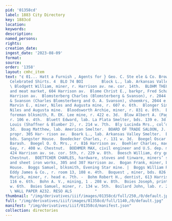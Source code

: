 ```yaml
---
pid: '01358cd'
label: 1883 City Directory
key: 1883cd
location: 
keywords: 
description: 
named_persons: 
rights: 
creation_date: 
ingest_date: '2023-08-09'
format: 
source: 
order: '1358'
layout: cmhc_item
text: "¢ 01... Hatt a Furnish , Agents for } Geo. C. Ste ele & Co. Brown & Prior's
  Celebrated Shirts. 4  BLO 74 BOI        Block L., lab. Arkansas Valley Smelter.
  \ Blodgett William, miner, r. Harrison av. ne. cor. 14th.  BLOHM THEODORE, grocer
  and meat market, 604 Harrison av.  Blome Christ E., barkpr, Fred Schaefer, r. 2054
  Harrison av.  Blomsterberg Charles (Blomsterberg & Svanson), r. 2044 e. 3d.  Blomsterberg
  & Svanson (Charles Blomsterberg and O. A. Svanson), shoemkrs, 2044 e. 3d.  Blonger
  Marvin E., miner, Niles and Augusta mine, r. 607 e. 6th.  Blonger Simon R., miner,
  Niles and Augusta mine.  Bloodsworth Archie, miner, r. 831 e. 8th.  Bloss Josiah,
  foreman blksmith, R. EK. Lee mine, r. 422 e. 3d.  Blow Albert A. (Page & Blow),
  r. 106 e. 4th.  Bluett Edward, lab. La Plata Smelter, bds. 139 e. 3d.  Blumberg
  Louis (Shaffner & Blumber 2), r. 214 w. 7th.  Bly Lucinda Mrs., col’d, r. 317 w.
  3d.  Boag Matthew, lab. American Smelter.  BOARD OF TRADE SALOON, J. G. Morgan,
  propr. 305 Har- rison av.  Boark L., lab. Arkansas Valley Smelter.  Bock C., lab.
  bds. Sangster House.  Boedecker Charles, r. 131 w. 3d.  Boegel Oscar O., cook, I.
  Barash.  Boegel O. O. Mrs., r. 816 Harrison av.  Boehler Charles, machinist, Frank
  Gay, r. 408 w. Chestnut.  BOEHMER MAX, civil engineer and U.S. dep. mineral surveyor,
  424 Harrison av. se. cor. 5th, r. 229 w. 8th.  Boesch William, dry goods, 105 w.
  Chestnut.  BOETTCHER CHARLES, hardware, stoves and tinware, miners’ supplies, tin
  and sheet iron works, 305 and 307 Harrison av.  Bogan Frank, miner, bds. Cadillac
  House.  Boggs Samuel, blksmith, Evening Star mine. |  Boggs William R. Jr., assayer,
  Eddy James & Co., r. room 13, 108 e. 4th.  Boquest , miner, bds. 826 e. 6th.  Bohannan
  Murick, miner, r. head e. 7th. -  Bohm Robert H., dentist, 613 Harrison av., r:
  116 e. 6th.  Bohn A. V., mining, 1 . 208 w. 8th.  Boies Joseph, printer, r. 126
  w. 6th.  Boies Samuel, miner, r. 134 w. 5th.  Boilard John, lab. r. 210 w. 5th.
  \ WALL PAPER A232. RESO ALS          "
thumbnail: "/img/derivatives/iiif/images/01358cd/full/250,/0/default.jpg"
full: "/img/derivatives/iiif/images/01358cd/full/1140,/0/default.jpg"
manifest: "/img/derivatives/iiif/01358cd/manifest.json"
collection: directories
---
```

